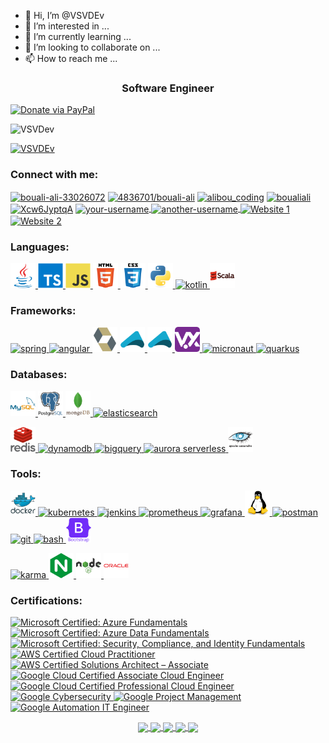 - 👋 Hi, I’m @VSVDEv
- 👀 I’m interested in ...
- 🌱 I’m currently learning ...
- 💞️ I’m looking to collaborate on ...
- 📫 How to reach me ...
<h3 align="center">Software Engineer</h3> 

[![Donate via PayPal](https://www.paypalobjects.com/en_US/i/btn/btn_donate_LG.gif)](https://www.paypal.com/donate/?hosted_button_id=4XWT7CZG76ZSL)



<p align="left"> <img src="https://komarev.com/ghpvc/?username=VSVDEv&label=Profile%20views&color=0e75b6&style=flat" alt="VSVDev" /> </p>

<p align="left"> <a href="https://github.com/ryo-ma/github-profile-trophy"><img src="https://github-profile-trophy.vercel.app/?username=VSVDEv" alt="VSVDEv" /></a> </p>


<h3 align="left">Connect with me:</h3>
<p align="left">
<a href="https://www.linkedin.com/in/serhii-voronkov" target="blank"><img align="center" src="https://raw.githubusercontent.com/rahuldkjain/github-profile-readme-generator/master/src/images/icons/Social/linked-in-alt.svg" alt="bouali-ali-33026072" height="30" width="40" /></a>
<a href="https://stackoverflow.com/" target="blank"><img align="center" src="https://raw.githubusercontent.com/rahuldkjain/github-profile-readme-generator/master/src/images/icons/Social/stack-overflow.svg" alt="4836701/bouali-ali" height="30" width="40" /></a>
<a href="https://instagram.com/" target="blank"><img align="center" src="https://raw.githubusercontent.com/rahuldkjain/github-profile-readme-generator/master/src/images/icons/Social/instagram.svg" alt="alibou_coding" height="30" width="40" /></a>
<a href="https://www.youtube.com/@vsvdev8773" target="blank"><img align="center" src="https://raw.githubusercontent.com/rahuldkjain/github-profile-readme-generator/master/src/images/icons/Social/youtube.svg" alt="boualiali" height="30" width="40" /></a>
<a href="https://discord.gg/" target="blank"><img align="center" src="https://raw.githubusercontent.com/rahuldkjain/github-profile-readme-generator/master/src/images/icons/Social/discord.svg" alt="Xcw6JyptqA" height="30" width="40" /></a>
  <a href="https://github.com/vsvdevua" target="blank">
  <img align="center" src="https://raw.githubusercontent.com/rahuldkjain/github-profile-readme-generator/master/src/images/icons/Social/github.svg" alt="your-username" height="30" width="40" />
</a>
<a href="https://github.com/svoronkovdevops" target="blank">
  <img align="center" src="https://raw.githubusercontent.com/rahuldkjain/github-profile-readme-generator/master/src/images/icons/Social/github.svg" alt="another-username" height="30" width="40" />
</a>
<a href="http://vsvdev.co.ua" target="_blank">  <img align="center" src="https://vsvdev007.github.io/assets/icons/logo.svg" alt="Website 1" height="30" width="40" /></a>
<a href="https://vsvdev007.github.io" target="_blank">  <img align="center" src="https://vsvdev007.github.io/assets/icons/logo.svg" alt="Website 2" height="30" width="40" /></a>

</p>

<h3 align="left">Languages:</h3>
<p align="left"> 
  <a href="https://www.java.com" target="_blank" rel="noreferrer"> 
    <img src="https://raw.githubusercontent.com/devicons/devicon/master/icons/java/java-original.svg" alt="java" width="40" height="40"/> 
  </a> 
  <a href="https://www.typescriptlang.org/" target="_blank" rel="noreferrer"> 
    <img src="https://raw.githubusercontent.com/devicons/devicon/master/icons/typescript/typescript-original.svg" alt="typescript" width="40" height="40"/> 
  </a> 
  <a href="https://developer.mozilla.org/en-US/docs/Web/JavaScript" target="_blank" rel="noreferrer"> 
    <img src="https://raw.githubusercontent.com/devicons/devicon/master/icons/javascript/javascript-original.svg" alt="javascript" width="40" height="40"/> 
  </a> 
  <a href="https://www.w3.org/html/" target="_blank" rel="noreferrer"> 
    <img src="https://raw.githubusercontent.com/devicons/devicon/master/icons/html5/html5-original-wordmark.svg" alt="html5" width="40" height="40"/> 
  </a> 
  <a href="https://www.w3schools.com/css/" target="_blank" rel="noreferrer"> 
    <img src="https://raw.githubusercontent.com/devicons/devicon/master/icons/css3/css3-original-wordmark.svg" alt="css3" width="40" height="40"/> 
  </a> 
  <a href="https://www.python.org/" target="_blank" rel="noreferrer"> 
    <img src="https://raw.githubusercontent.com/devicons/devicon/master/icons/python/python-original.svg" alt="python" width="40" height="40"/> 
  </a> 
  <a href="https://kotlinlang.org" target="_blank" rel="noreferrer"> 
    <img src="https://www.vectorlogo.zone/logos/kotlinlang/kotlinlang-icon.svg" alt="kotlin" width="40" height="40"/> 
  </a> 
  <a href="https://www.scala-lang.org/" target="_blank" rel="noreferrer"> 
    <img src="https://raw.githubusercontent.com/devicons/devicon/master/icons/scala/scala-original-wordmark.svg" alt="scala" width="40" height="40"/> 
  </a> 
</p>



<h3 align="left">Frameworks:</h3>
<p align="left"> 
<a href="https://spring.io/" target="_blank" rel="noreferrer"> 
    <img src="https://www.vectorlogo.zone/logos/springio/springio-icon.svg" alt="spring" width="40" height="40"/> 
  </a> 
  <a href="https://angular.io/" target="_blank" rel="noreferrer"> 
    <img src="https://angular.io/assets/images/logos/angular/angular.svg" alt="angular" width="40" height="40"/> 
  </a> 
  <a href="https://hibernate.org/" target="_blank" rel="noreferrer"> 
    <img src="https://raw.githubusercontent.com/devicons/devicon/master/icons/hibernate/hibernate-original.svg" alt="hibernate" width="40" height="40"/> 
  </a> 
  <a href="https://akka.io/" target="_blank" rel="noreferrer"> 
    <img src="https://raw.githubusercontent.com/devicons/devicon/master/icons/akka/akka-original.svg" alt="akka" width="40" height="40"/> 
  </a> 
  <a href="https://doc.akka.io/docs/akka/current/stream/" target="_blank" rel="noreferrer"> 
    <img src="https://raw.githubusercontent.com/devicons/devicon/master/icons/akka/akka-original.svg" alt="akka-streams" width="40" height="40"/> 
  </a> 
  <a href="https://vertx.io/" target="_blank" rel="noreferrer"> 
    <img src="https://raw.githubusercontent.com/devicons/devicon/master/icons/vertx/vertx-original.svg" alt="vert.x" width="40" height="40"/> 
  </a> 
  <a href="https://micronaut.io/" target="_blank" rel="noreferrer"> 
    <img src="https://raw.githubusercontent.com/devicons/devicon/master/icons/micronaut/micronaut-original.svg" alt="micronaut" width="40" height="40"/> 
  </a> 
  <a href="https://quarkus.io/" target="_blank" rel="noreferrer"> 
    <img src="https://design.jboss.org/quarkus/logo/final/SVG/quarkus_icon_rgb_default.svg" alt="quarkus" width="40" height="40"/> 
  </a> 
</p>



<h3 align="left">Databases:</h3>
<p align="left"> 

<a href="https://www.mysql.com/" target="_blank" rel="noreferrer"> <img src="https://raw.githubusercontent.com/devicons/devicon/master/icons/mysql/mysql-original-wordmark.svg" alt="mysql" width="40" height="40"/> </a>
  <a href="https://www.postgresql.org" target="_blank" rel="noreferrer"> <img src="https://raw.githubusercontent.com/devicons/devicon/master/icons/postgresql/postgresql-original-wordmark.svg" alt="postgresql" width="40" height="40"/> </a>
  <a href="https://www.mongodb.com/" target="_blank" rel="noreferrer"> <img src="https://raw.githubusercontent.com/devicons/devicon/master/icons/mongodb/mongodb-original-wordmark.svg" alt="mongodb" width="40" height="40"/> </a>
  <a href="https://www.elastic.co/" target="_blank" rel="noreferrer"> <img src="https://www.vectorlogo.zone/logos/elastic/elastic-icon.svg" alt="elasticsearch" width="40" height="40"/> </a>
  <!-- Redis -->
<a href="https://redis.io/" target="_blank" rel="noreferrer">
  <img src="https://raw.githubusercontent.com/devicons/devicon/master/icons/redis/redis-original-wordmark.svg" alt="redis" width="40" height="40"/>
</a>

<!-- DynamoDB -->
<a href="https://aws.amazon.com/dynamodb/" target="_blank" rel="noreferrer">
  <img src="https://www.vectorlogo.zone/logos/amazon_dynamodb/amazon_dynamodb-icon.svg" alt="dynamodb" width="40" height="40"/>
</a>

<!-- BigQuery -->
<a href="https://cloud.google.com/bigquery" target="_blank" rel="noreferrer">
  <img src="https://www.vectorlogo.zone/logos/google_bigquery/google_bigquery-icon.svg" alt="bigquery" width="40" height="40"/>
</a>

<!-- Aurora Serverless -->
<a href="https://aws.amazon.com/rds/aurora/" target="_blank" rel="noreferrer">
  <img src="https://www.vectorlogo.zone/logos/amazon_aws_rds/amazon_aws_rds-icon.svg" alt="aurora serverless" width="40" height="40"/>
</a>

<!-- Cassandra -->
<a href="https://cassandra.apache.org/" target="_blank" rel="noreferrer">
  <img src="https://raw.githubusercontent.com/devicons/devicon/master/icons/cassandra/cassandra-original-wordmark.svg" alt="cassandra" width="40" height="40"/>
</a>
</p>





<h3 align="left">Tools:</h3>
<p align="left"> 
  <a href="https://www.docker.com/" target="_blank" rel="noreferrer"> <img src="https://raw.githubusercontent.com/devicons/devicon/master/icons/docker/docker-original-wordmark.svg" alt="docker" width="40" height="40"/> </a>
  <a href="https://kubernetes.io/" target="_blank" rel="noreferrer"> <img src="https://www.vectorlogo.zone/logos/kubernetes/kubernetes-icon.svg" alt="kubernetes" width="40" height="40"/> </a>
  <a href="https://www.jenkins.io" target="_blank" rel="noreferrer"> <img src="https://www.vectorlogo.zone/logos/jenkins/jenkins-icon.svg" alt="jenkins" width="40" height="40"/> </a>
  <a href="https://prometheus.io/" target="_blank" rel="noreferrer"> <img src="https://www.vectorlogo.zone/logos/prometheusio/prometheusio-icon.svg" alt="prometheus" width="40" height="40"/> </a>
  <a href="https://grafana.com" target="_blank" rel="noreferrer"> <img src="https://www.vectorlogo.zone/logos/grafana/grafana-icon.svg" alt="grafana" width="40" height="40"/> </a>
  <a href="https://www.linux.org/" target="_blank" rel="noreferrer"> <img src="https://raw.githubusercontent.com/devicons/devicon/master/icons/linux/linux-original.svg" alt="linux" width="40" height="40"/> </a>
  <a href="https://www.postman.com/" target="_blank" rel="noreferrer"> <img src="https://www.vectorlogo.zone/logos/getpostman/getpostman-icon.svg" alt="postman" width="40" height="40"/> </a>
  <a href="https://git-scm.com/" target="_blank" rel="noreferrer">
    <img src="https://www.vectorlogo.zone/logos/git-scm/git-scm-icon.svg" alt="git" width="40" height="40"/>
  </a>
   <a href="https://www.gnu.org/software/bash/" target="_blank" rel="noreferrer"> <img src="https://www.vectorlogo.zone/logos/gnu_bash/gnu_bash-icon.svg" alt="bash" width="40" height="40"/> </a>
 <a href="https://getbootstrap.com" target="_blank" rel="noreferrer"> <img src="https://raw.githubusercontent.com/devicons/devicon/master/icons/bootstrap/bootstrap-plain-wordmark.svg" alt="bootstrap" width="40" height="40"/> </a>
</p>
  <a href="https://karma-runner.github.io/latest/index.html" target="_blank" rel="noreferrer"> <img src="https://raw.githubusercontent.com/detain/svg-logos/780f25886640cef088af994181646db2f6b1a3f8/svg/karma.svg" alt="karma" width="40" height="40"/> </a>
   <a href="https://www.nginx.com" target="_blank" rel="noreferrer"> <img src="https://raw.githubusercontent.com/devicons/devicon/master/icons/nginx/nginx-original.svg" alt="nginx" width="40" height="40"/> </a> 
 <a href="https://nodejs.org" target="_blank" rel="noreferrer"> <img src="https://raw.githubusercontent.com/devicons/devicon/master/icons/nodejs/nodejs-original-wordmark.svg" alt="nodejs" width="40" height="40"/> </a> 
 <a href="https://www.oracle.com/" target="_blank" rel="noreferrer"> <img src="https://raw.githubusercontent.com/devicons/devicon/master/icons/oracle/oracle-original.svg" alt="oracle" width="40" height="40"/> </a>
</p>
 

<h3 align="left">Certifications:</h3>
<p align="left"> 
<a href="YOUR_CREDLY_CREDENTIAL_URL_AZURE_FUNDAMENTALS">
  <img src="https://images.credly.com/size/80x80/images/be8fcaeb-c769-4858-b567-ffaaa73ce8cf/image.png" alt="Microsoft Certified: Azure Fundamentals" width="80"/>
</a>

<a href="YOUR_CREDLY_CREDENTIAL_URL_AZURE_DATA">
  <img src="https://images.credly.com/size/80x80/images/70eb1e3f-d4de-4377-a062-b20fb29594ea/azure-data-fundamentals-600x600.png" alt="Microsoft Certified: Azure Data Fundamentals" width="80"/>
</a>

<a href="YOUR_CREDLY_CREDENTIAL_URL_SECURITY">
  <img src="https://images.credly.com/images/fc1352af-87fa-4947-ba54-398a0e63322e/security-compliance-and-identity-fundamentals-600x600.png" alt="Microsoft Certified: Security, Compliance, and Identity Fundamentals" width="80"/>
</a>



<a href="YOUR_CREDLY_URL_CLOUD_PRACTITIONER">
  <img src="https://images.credly.com/size/80x80/images/00634f82-b07f-4bbd-a6bb-53de397fc3a6/image.png" alt="AWS Certified Cloud Practitioner" width="100"/>
</a>

<a href="YOUR_CREDLY_URL_SOLUTIONS_ARCHITECT">
  <img src="https://images.credly.com/size/80x80/images/0e284c3f-5164-4b21-8660-0d84737941bc/image.png" alt="AWS Certified Solutions Architect – Associate" width="100"/>
</a>




<a href="YOUR_GOOGLE_CLOUD_ASSOCIATE_URL">
  <img src="https://images.credly.com/images/08096465-cbfc-4c3e-93e5-93c5aa61f23e/image.png" alt="Google Cloud Certified Associate Cloud Engineer" width="100"/>
</a>

<a href="YOUR_GOOGLE_CLOUD_PROFESSIONAL_URL">
  <img src="https://images.credly.com/size/80x80/images/71c579e0-51fd-4247-b493-d2fa8167157a/image.png" alt="Google Cloud Certified Professional Cloud Engineer" width="100"/>
</a>

<a href="YOUR_GOOGLE_CYBERSECURITY">
  <img src="https://images.credly.com/images/0bf0f2da-a699-4c82-82e2-56dcf1f2e1c7/image.png" alt="Google Cybersecurity" width="100"/>
</a>
<a href="YOUR_GOOGLE_PM">
  <img src="https://images.credly.com/size/80x80/images/771cff46-3573-4d12-bfd8-528745f00957/GCC_badge_PGM_1000x1000.png" alt="Google Project Management" width="100"/>
</a>
<a href="YOUR_GOOGLE_IT_AUTOMATION">
  <img src="https://images.credly.com/size/80x80/images/efbdc0d6-b46e-4e3c-8cf8-2314d8a5b971/GCC_badge_python_1000x1000.png" alt="Google Automation IT Engineer" width="100"/>
</a>
</p>


<div align="center">
<a href="https://github.com/VSVDEv">
<img align="center" src="http://github-profile-summary-cards.vercel.app/api/cards/stats?username=VSVDEv&theme=2077" height="180em" />
<img align="center" src="http://github-profile-summary-cards.vercel.app/api/cards/most-commit-language?username=VSVDEv&theme=2077" height="180em" />
<img align="center" src="http://github-profile-summary-cards.vercel.app/api/cards/repos-per-language?username=VSVDEv&theme=2077" height="180em" />
<img align="center" src="http://github-profile-summary-cards.vercel.app/api/cards/productive-time?username=VSVDEv&theme=2077" height="180em" />
<img align="center" src="http://github-profile-summary-cards.vercel.app/api/cards/profile-details?username=VSVDEv&theme=2077" height="180em" />
</div>
<!---
VSVDEv/VSVDEv is a ✨ special ✨ repository because its `README.md` (this file) appears on your GitHub profile.
You can click the Preview link to take a look at your changes.
--->
